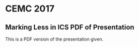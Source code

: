 # CEMC 2017
## Marking Less in ICS PDF of Presentation

This is a PDF version of the presentation given.